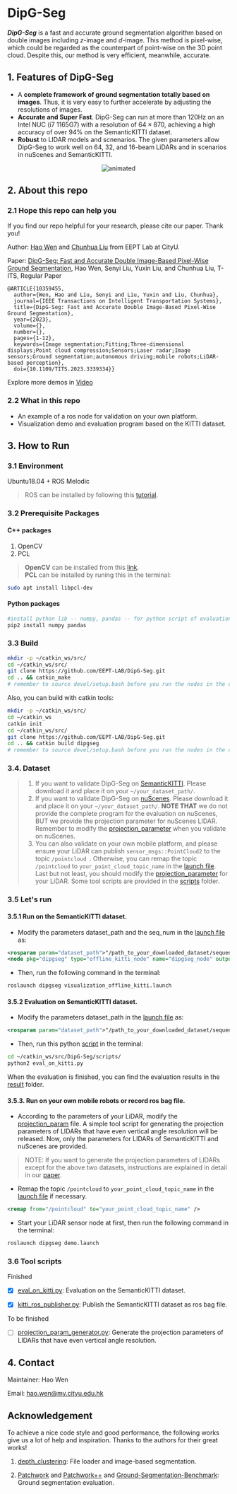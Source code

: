 # DipG-Seg
***DipG-Seg*** is a fast and accurate ground segmentation algorithm based on double images including $z$-image and $d$-image. This method is pixel-wise, which could be regarded as the counterpart of point-wise on the 3D point cloud. Despite this, our method is very efficient, meanwhile, accurate.
## 1. Features of DipG-Seg
* A **complete framework of ground segmentation totally based on images**. Thus, it is very easy to further accelerate by adjusting the resolutions of images.
* **Accurate and Super Fast**. DipG-Seg can run at more than 120Hz on an Intel NUC (i7 1165G7) with a resolution of $64\times 870$, achieving a high accuracy of over 94% on the SemanticKITTI dataset.
* **Robust** to LIDAR models and scnenarios. The given parameters allow DipG-Seg to work well on 64, 32, and 16-beam LiDARs and in scenarios in nuScenes and SemanticKITTI.
<p align="center"><img src=./pictures/cover.gif alt="animated" /></p>

## 2. About this repo
### 2.1 Hope this repo can help you

If you find our repo helpful for your research, please cite our paper. Thank you!

Author: [Hao Wen](https://scholar.google.com/citations?user=823HzfIAAAAJ&hl=zh-CN) and [Chunhua Liu](https://scholar.google.com/citations?user=7WEZSaIAAAAJ&hl=zh-CN) from EEPT Lab at CityU.

Paper: [DipG-Seg: Fast and Accurate Double Image-Based Pixel-Wise Ground Segmentation](), Hao Wen, Senyi Liu, Yuxin Liu, and Chunhua Liu, T-ITS, Regular Paper
```
@ARTICLE{10359455,
  author={Wen, Hao and Liu, Senyi and Liu, Yuxin and Liu, Chunhua},
  journal={IEEE Transactions on Intelligent Transportation Systems}, 
  title={DipG-Seg: Fast and Accurate Double Image-Based Pixel-Wise Ground Segmentation}, 
  year={2023},
  volume={},
  number={},
  pages={1-12},
  keywords={Image segmentation;Fitting;Three-dimensional displays;Point cloud compression;Sensors;Laser radar;Image sensors;Ground segmentation;autonomous driving;mobile robots;LiDAR-based perception},
  doi={10.1109/TITS.2023.3339334}}
```
Explore more demos in [Video](https://www.bilibili.com/video/BV15j421U7Gw/?share_source=copy_web&vd_source=c2e60f8b76075d5cfcff6cb5abe02dee)

### 2.2 What in this repo
* An example of a ros node for validation on your own platform.
* Visualization demo and evaluation program based on the KITTI dataset.

## 3. How to Run
### 3.1 Environment
Ubuntu18.04 + ROS Melodic
> ROS can be installed by following this [tutorial](https://wiki.ros.org/melodic/Installation/Ubuntu).

### 3.2 Prerequisite Packages
#### C++ packages
1. OpenCV
2. PCL 

> **OpenCV** can be installed from this [link](https://docs.opencv.org/4.x/d7/d9f/tutorial_linux_install.html). <br>
> **PCL** can be installed by runing this in the terminal:
```bash
sudo apt install libpcl-dev
```

#### Python packages
```bash
#install python lib -- numpy, pandas -- for python script of evaluation.
pip2 install numpy pandas
```
### 3.3 Build
```bash
mkdir -p ~/catkin_ws/src/
cd ~/catkin_ws/src/
git clone https://github.com/EEPT-LAB/DipG-Seg.git
cd .. && catkin_make
# remember to source devel/setup.bash before you run the nodes in the dipgseg
```
Also, you can build with catkin tools:
```bash
mkdir -p ~/catkin_ws/src/
cd ~/catkin_ws
catkin init
cd ~/catkin_ws/src/
git clone https://github.com/EEPT-LAB/DipG-Seg.git
cd .. && catkin build dipgseg
# remember to source devel/setup.bash before you run the nodes in the dipgseg
```

### 3.4. Dataset
> 1. If you want to validate DipG-Seg on [SemanticKITTI](http://www.semantic-kitti.org/). Please download it and place it on your `~/your_dataset_path/`.
> 2. If you want to validate DipG-Seg on [nuScenes](https://www.nuscenes.org/). Please download it and place it on your `~/your_dataset_path/`. **NOTE THAT** we do not provide the complete program for the evaluation on nuScenes, BUT we provide the projection parameter for nuScenes LIDAR. Remember to modify the [projection_parameter](./src/include/projection_param.h) when you validate on nuScenes.
> 3. You can also validate on your own mobile platform, and please ensure your LiDAR can publish `sensor_msgs::PointCloud2` to the topic `/pointcloud `.  Otherwise, you can remap the topic `/pointcloud` to `your_point_cloud_topic_name` in the [launch file](./launch/demo.launch). Last but not least, you should modify the [projection_parameter](./src/include/projection_param.h) for your LiDAR. Some tool scripts are provided in the [scripts](./scripts/) folder. 

### 3.5 Let's run
#### 3.5.1 Run on the SemanticKITTI dataset.
+ Modify the parameters dataset_path and the seq_num in the [launch file](./launch/visualization_offline_kitti.launch) as:
```xml
<rosparam param="dataset_path">"/path_to_your_downloaded_dataset/sequences/"</rosparam>
<node pkg="dipgseg" type="offline_kitti_node" name="dipgseg_node" output="screen" args="seq_num">
```

+ Then,  run the following command in the terminal:
```bash
roslaunch dipgseg visualization_offline_kitti.launch 
```

#### 3.5.2 Evaluation on SemanticKITTI dataset.
+ Modify the parameters dataset_path in the [launch file](./launch/eval_offline_kitti.launch) as:
```xml
<rosparam param="dataset_path">"/path_to_your_downloaded_dataset/sequences/"</rosparam>
```
+ Then,  run this python [script](./scripts/eval_on_kitti.py) in the terminal:
```bash
cd ~/catkin_ws/src/DipG-Seg/scripts/
python2 eval_on_kitti.py
```
When the evaluation is finished, you can find the evaluation results in the [result](./result/) folder.

#### 3.5.3. Run on your own mobile robots or record ros bag file.
+ According to the parameters of your LiDAR, modify the [projection_param](./src/include/projection_param.h) file. A simple tool script for generating the projection parameters of LIDARs that have even vertical angle resolution will be released. Now, only the parameters for LIDARs of SemanticKITTI and nuScenes are provided. 

> NOTE: If you want to generate the projection parameters of LIDARs except for the above two datasets, instructions are explained in detail in our [paper](paper_link).

+ Remap the topic `/pointcloud` to `your_point_cloud_topic_name` in the [launch file](./launch/demo.launch) if necessary.
```xml
<remap from="/pointcloud" to="your_point_cloud_topic_name" />
```

+ Start your LiDAR sensor node at first, then run the following command in the terminal:
```bash
roslaunch dipgseg demo.launch
```
### 3.6 Tool scripts
Finished

-[x] [eval_on_kitti.py](./scripts/eval_on_kitti.py): Evaluation on the SemanticKITTI dataset.

-[x] [kitti_ros_publisher.py](./scripts/kitti_ros_publisher.py): Publish the SemanticKITTI dataset as ros bag file.

To be finished

-[ ] [projection_param_generator.py](./scripts/): Generate the projection parameters of LIDARs that have even vertical angle resolution.

## 4. Contact
Maintainer: Hao Wen

Email: hao.wen@my.cityu.edu.hk

## Acknowledgement
To achieve a nice code style and good performance, the following works give us a lot of help and inspiration. Thanks to the authors for their great works! 
1. [depth_clustering](https://github.com/PRBonn/depth_clustering): File loader and image-based segmentation.

2. [Patchwork](https://github.com/LimHyungTae/patchwork) and [Patchwork++](https://github.com/url-kaist/patchwork-plusplus) and [Ground-Segmentation-Benchmark](https://github.com/url-kaist/Ground-Segmentation-Benchmark): Ground segmentation evaluation.
